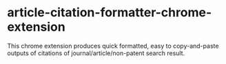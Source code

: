 # article-citation-formatter-chrome-extension
This chrome extension produces quick formatted, easy to copy-and-paste outputs of citations of journal/article/non-patent search result.
